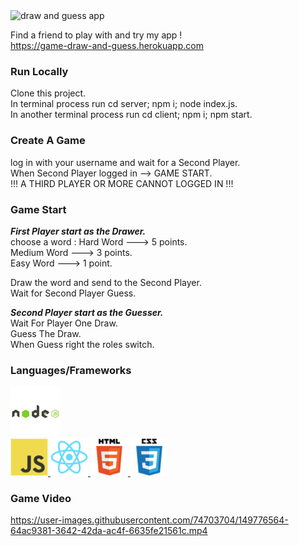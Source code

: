 <img width="588" height="200" alt="draw and guess app" src="https://user-images.githubusercontent.com/74703704/150203743-1e8d8cd6-7fb2-4b28-8f33-0f04939ea61b.png">

Find a friend to play with and try my app ! \
https://game-draw-and-guess.herokuapp.com

### Run Locally
Clone this project.\
In terminal process run cd server; npm i; node index.js.\
In another terminal process run cd client; npm i; npm start.

### Create A Game
log in with your username and wait for a Second Player.\
When Second Player logged in --> GAME START.\
!!! A THIRD PLAYER OR MORE CANNOT LOGGED IN !!! 

### Game Start
*****First Player start as the Drawer.***** \
choose a word :
Hard Word   ---> 5 points.\
Medium Word ---> 3 points.\
Easy Word   ---> 1 point.

Draw the word and send to the Second Player.\
Wait for Second Player Guess.

*****Second Player start as the Guesser.***** \
Wait For Player One Draw.\
Guess The Draw.\
When Guess right the roles switch.

### Languages/Frameworks
<a href="https://www.w3.org/html/" target="_blank"> <img src="https://raw.githubusercontent.com/devicons/devicon/master/icons/nodejs/nodejs-original-wordmark.svg" alt="html5" width="80" height="80"/> </a> 
\
 <a href="https://developer.mozilla.org/en-US/docs/Web/JavaScript" target="_blank"> <img src="https://raw.githubusercontent.com/devicons/devicon/master/icons/javascript/javascript-original.svg" alt="javascript" width="60" height="60"/> </a>
 <a href="https://reactjs.org/" target="_blank"> <img src="https://github.com/devicons/devicon/blob/master/icons/react/react-original.svg" alt="react" width="60" height="60"/> </a>
<a href="https://www.w3.org/html/" target="_blank"> <img src="https://raw.githubusercontent.com/devicons/devicon/master/icons/html5/html5-original-wordmark.svg" alt="html5" width="60" height="60"/> </a> 
<a href="https://www.w3schools.com/css/" target="_blank"> <img src="https://raw.githubusercontent.com/devicons/devicon/master/icons/css3/css3-original-wordmark.svg" alt="css3" width="60" height="60"/> </a> 

### Game Video
https://user-images.githubusercontent.com/74703704/149776564-64ac9381-3642-42da-ac4f-6635fe21561c.mp4
